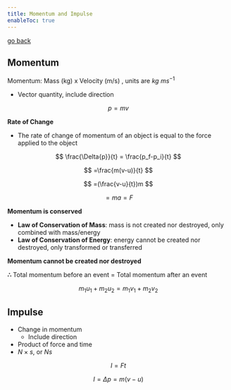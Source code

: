 ```yaml
---
title: Momentum and Impulse
enableToc: true
---
```


[go back](Physics/Physics.md)

## Momentum

Momentum: Mass (kg) x Velocity (m/s) , units are $kg$ $ms^{-1}$

-   Vector quantity, include direction

$$ p = mv $$

****************************Rate of Change****************************

-   The rate of change of momentum of an object is equal to the force applied to the object

$$ \frac{\Delta{p}}{t} = \frac{p_f-p_i}{t} $$

$$ =\frac{m(v-u)}{t} $$

$$ =(\frac{v-u}{t})m $$

$$ =ma=F $$

**Momentum is conserved**

-   **Law of Conservation of Mass**: mass is not created nor destroyed, only combined with mass/energy
-   **Law of Conservation of Energy**: energy cannot be created nor destroyed, only transformed or transferred

******************************************************Momentum cannot be created nor destroyed******************************************************

**∴** Total momentum before an event = Total momentum after an event

$$ m_1u_1+m_2u_2=m_1v_1+m_2v_2 $$

## Impulse

-   Change in momentum
    -   Include direction
-   Product of force and time
-   $N\times{s}$, or $Ns$

$$ I =Ft $$

$$ I=\Delta{p} = m(v-u) $$